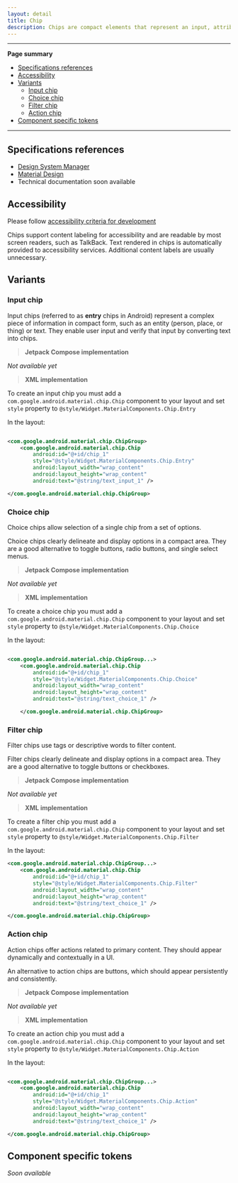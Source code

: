 ```yaml
---
layout: detail
title: Chip
description: Chips are compact elements that represent an input, attribute, or action.
---
```


---

**Page summary**

* [Specifications references](#specifications-references)
* [Accessibility](#accessibility)
* [Variants](#variants)
  * [Input chip](#input-chip)
  * [Choice chip](#choice-chip)
  * [Filter chip](#filter-chip)
  * [Action chip](#action-chip)
* [Component specific tokens](#component-specific-tokens)

---

## Specifications references

- [Design System Manager](https://system.design.orange.com/0c1af118d/p/81aa91-chips/b/13c40e)
- [Material Design](https://material.io/components/chips)
- Technical documentation soon available

## Accessibility

Please follow [accessibility criteria for development](https://a11y-guidelines.orange.com/en/mobile/android/development/)

Chips support content labeling for accessibility and are readable by most screen readers, such as
TalkBack. Text rendered in chips is automatically provided to accessibility services. Additional
content labels are usually unnecessary.

## Variants

### Input chip

Input chips (referred to as **entry** chips in Android) represent a complex piece of information in
compact form, such as an entity (person, place, or thing) or text. They enable user input and verify
that input by converting text into chips.

> **Jetpack Compose implementation**

*Not available yet*

> **XML implementation**

To create an input chip you must add a `com.google.android.material.chip.Chip` component to your
layout and set `style` property to `@style/Widget.MaterialComponents.Chip.Entry`

In the layout:

```xml

<com.google.android.material.chip.ChipGroup>
    <com.google.android.material.chip.Chip 
        android:id="@+id/chip_1"
        style="@style/Widget.MaterialComponents.Chip.Entry"
        android:layout_width="wrap_content"
        android:layout_height="wrap_content" 
        android:text="@string/text_input_1" />

</com.google.android.material.chip.ChipGroup>
```

### Choice chip

Choice chips allow selection of a single chip from a set of options.

Choice chips clearly delineate and display options in a compact area. They are a good alternative to
toggle buttons, radio buttons, and single select menus.

> **Jetpack Compose implementation**

*Not available yet*

> **XML implementation**

To create a choice chip you must add a `com.google.android.material.chip.Chip` component to your
layout and set `style` property to `@style/Widget.MaterialComponents.Chip.Choice`

In the layout:

```xml

<com.google.android.material.chip.ChipGroup...>
    <com.google.android.material.chip.Chip
        android:id="@+id/chip_1"
        style="@style/Widget.MaterialComponents.Chip.Choice"
        android:layout_width="wrap_content" 
        android:layout_height="wrap_content"
        android:text="@string/text_choice_1" />

    </com.google.android.material.chip.ChipGroup>
```

### Filter chip

Filter chips use tags or descriptive words to filter content.

Filter chips clearly delineate and display options in a compact area. They are a good alternative to
toggle buttons or checkboxes.

> **Jetpack Compose implementation**

*Not available yet*

> **XML implementation**

To create a filter chip you must add a `com.google.android.material.chip.Chip` component to your
layout and set `style` property to `@style/Widget.MaterialComponents.Chip.Filter`

In the layout:

```xml
<com.google.android.material.chip.ChipGroup...>
    <com.google.android.material.chip.Chip
        android:id="@+id/chip_1"
        style="@style/Widget.MaterialComponents.Chip.Filter"
        android:layout_width="wrap_content"
        android:layout_height="wrap_content"
        android:text="@string/text_choice_1" />

</com.google.android.material.chip.ChipGroup>
```

### Action chip

Action chips offer actions related to primary content. They should appear dynamically and
contextually in a UI.

An alternative to action chips are buttons, which should appear persistently and consistently.

> **Jetpack Compose implementation**

*Not available yet*

> **XML implementation**

To create an action chip you must add a `com.google.android.material.chip.Chip` component to your
layout and set `style` property to `@style/Widget.MaterialComponents.Chip.Action`

In the layout:

```xml

<com.google.android.material.chip.ChipGroup...>
    <com.google.android.material.chip.Chip
        android:id="@+id/chip_1"
        style="@style/Widget.MaterialComponents.Chip.Action"
        android:layout_width="wrap_content"
        android:layout_height="wrap_content"
        android:text="@string/text_choice_1" />

</com.google.android.material.chip.ChipGroup>
```

## Component specific tokens

_Soon available_
